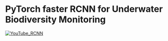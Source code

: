 # PyTorch faster RCNN for Underwater Biodiversity Monitoring

[![YouTube_RCNN](https://user-images.githubusercontent.com/23053125/225090156-75e9ee6e-f4d5-456f-aed2-e7713fd22238.jpg)](https://youtu.be/EL6no_uhQ9E)
